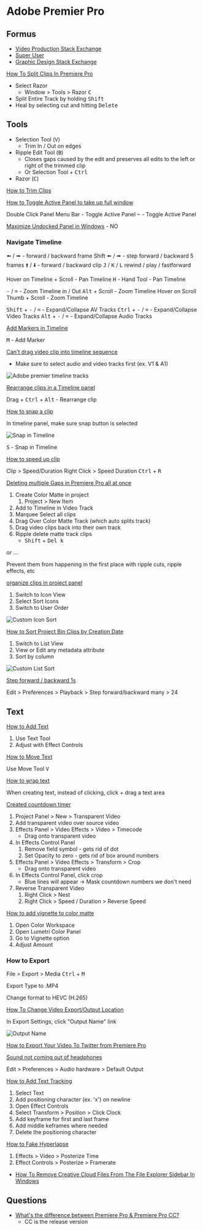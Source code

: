 # Adobe Premier Pro


## Formus

* [Video Production Stack Exchange](https://video.stackexchange.com/questions/tagged/premiere)
* [Super User](https://superuser.com/questions/tagged/adobe-premiere)
* [Graphic Design Stack Exchange](https://graphicdesign.stackexchange.com/questions/tagged/adobe-premiere)


[How To Split Clips In Premiere Pro](https://www.youtube.com/watch?v=Y-MK1T99nsY)


* Select Razor
  * Window > Tools > Razor <kbd>C</kbd>
* Split Entire Track by holding <kbd>Shift</kbd>
* Heal by selecting cut and hitting <kbd>Delete</kbd>


## Tools

* Selection Tool (<kbd>V</kbd>)
  * Trim In / Out on edges
* Ripple Edit Tool (<kbd>B</kbd>)
  * Closes gaps caused by the edit and preserves all edits to the left or right of the trimmed clip
  * Or Selection Tool + <kbd>Ctrl</kbd>
* Razor (<kbd>C</kbd>)

[How to Trim Clips](https://helpx.adobe.com/premiere-pro/using/trimming-clips1.html)

[How to Toggle Active Panel to take up full window](https://www.youtube.com/watch?v=BVj3pjZCqZw)

Double Click Panel Menu Bar - Toggle Active Panel
<kbd>~</kbd> - Toggle Active Panel


[Maximize Undocked Panel in Windows](https://forums.creativecow.net/docs/forums/post.php?forumid=3&postid=988471&univpostid=988471&pview=t) - NO

### Navigate Timeline

<kbd>🠘</kbd> / <kbd>🠚</kbd> - forward / backward frame
Shift <kbd>🠘</kbd> / <kbd>🠚</kbd> - step forward / backward 5 frames
<kbd>🠙</kbd> / <kbd>🠛</kbd> - forward / backward clip
<kbd>J</kbd> / <kbd>K</kbd> / <kbd>L</kbd> rewind / play / fastforward

Hover on Timeline + Scroll - Pan Timeline
<kbd>H</kbd> - Hand Tool - Pan Timeline

<kbd>-</kbd> / <kbd>=</kbd> - Zoom Timeline in / Out
<kbd>Alt</kbd> + Scroll - Zoom Timeline
Hover on Scroll Thumb + Scroll - Zoom Timeline

<kbd>Shift</kbd> + <kbd>-</kbd> / <kbd>=</kbd> - Expand/Collapse AV Tracks
<kbd>Ctrl</kbd> + <kbd>-</kbd> / <kbd>=</kbd> - Expand/Collapse Video Tracks
<kbd>Alt</kbd> + <kbd>-</kbd> / <kbd>=</kbd> - Expand/Collapse Audio Tracks

[Add Markers in Timeline](https://helpx.adobe.com/premiere-pro/using/markers.html)

<kbd>M</kbd> - Add Marker

[Can't drag video clip into timeline sequence](https://community.adobe.com/t5/premiere-pro/can-t-drag-video-into-timeline-premiere-cc/td-p/6000512?page=1)

* Make sure to select audio and video tracks first (ex. V1 & A1)

![Adobe premier timeline tracks](https://i.imgur.com/gMmwNSX.png)

[Rearrange clips in a Timeline panel](https://helpx.adobe.com/premiere-pro/using/rearranging-clips-sequence.html)

Drag + <kbd>Ctrl</kbd> + <kbd>Alt</kbd> - Rearrange clip

[How to snap a clip](https://helpx.adobe.com/premiere-pro/using/clips-sequence.html)

In timeline panel, make sure snap button is selected

![Snap in Timeline](https://i.imgur.com/RNnTh6Y.png)

<kbd>S</kbd> - Snap in Timeline

[How to speed up clip](https://blog.hubspot.com/marketing/speed-up-video)

Clip > Speed/Duration
Right Click > Speed Duration
<kbd>Ctrl</kbd> + <kbd>R</kbd>

[Deleting multiple Gaps in Premiere Pro all at once](https://www.youtube.com/watch?v=I89jYuZYvP8)

1. Create Color Matte in project
   1. Project > New Item
2. Add to Timeline in Video Track
3. Marquee Select all clips
4. Drag Over Color Matte Track (which auto splits track)
5. Drag video clips back into their own track
6. Ripple delete matte track clips
   * <kbd>Shift</kbd> + <kbd>Del k</kbd>

or ...

Prevent them from happening in the first place with ripple cuts, ripple effects, etc

[organize clips in project panel](https://community.adobe.com/t5/premiere-pro/how-to-organize-clips-in-sequential-order/td-p/7160472?page=1)

1. Switch to Icon View
2. Select Sort Icons
3. Switch to User Order

![Custom Icon Sort](https://i.imgur.com/JZfE4fY.png)

[How to Sort Project Bin Clips by Creation Date](https://www.videolane.com/2172-2/)

1. Switch to List View
2. View or Edit any metadata attribute
3. Sort by column

![Custom List Sort](https://i.imgur.com/yL1tOQ3.png)

[Step forward / backward 1s](https://community.adobe.com/t5/premiere-pro/jog-forward-one-second/td-p/10728560?page=1)

Edit > Preferences > Playback > Step forward/backward many > 24

## Text

[How to Add Text](https://www.youtube.com/watch?v=Fk2XIJ56AAw)

1. Use Text Tool
2. Adjust with Effect Controls

[How to Move Text](https://larryjordan.com/articles/adobe-premiere-pro-the-new-text-title-tool/)

Use Move Tool <kbd>V</kbd>

[How to wrap text](https://community.adobe.com/t5/premiere-pro/word-wrap/m-p/9804372#M145054)

When creating text, instead of clicking, click + drag a text area

[Created countdown timer](https://www.youtube.com/watch?v=m1GCDVikIj0)

1. Project Panel > New > Transparent Video
2. Add transparent video over source video
3. Effects Panel > Video Effects > Video > Timecode
   * Drag onto transparent video
4. In Effects Control Panel
   1. Remove field symbol - gets rid of dot
   2. Set Opacity to zero - gets rid of box around numbers
5. Effects Panel > Video Effects > Transform > Crop
   * Drag onto transparent video
6. In Effects Control Panel, click crop
   * Blue lines will appear -> Mask countdown numbers we don't need
7. Reverse Transparent Video
   1. Right Click > Nest
   2. Right Click > Speed / Duration > Reverse Speed

[How to add vignette to color matte](https://www.youtube.com/watch?v=ZVdNNzqAPU0)

1. Open Color Workspace
2. Open Lumetri Color Panel
3. Go to Vignette option
4. Adjust Amount


### How to Export

File > Export > Media
<kbd>Ctrl</kbd> + <kbd>M</kbd>

Export Type to .MP4

Change format to HEVC (H.265)

[How To Change Video Export/Output Location](https://www.youtube.com/watch?v=J567Y2bjvPs)

In Export Settings, click "Output Name" link

![Output Name](https://i.imgur.com/93dVU2N.png)

[How to Export Your Video To Twitter from Premiere Pro](https://www.youtube.com/watch?v=I0apqrXKYu8)


[Sound not coming out of headphones](https://multimedia.journalism.berkeley.edu/wp-content/uploads/Adobe_AudioSettings-1.pdf)

Edit > Preferences > Audio hardware > Default Output

[How to Add Text Tracking](https://www.youtube.com/watch?v=5AlXMhXk-9A)

1. Select Text
2. Add positioning character (ex. 'x') on newline
3. Open Effect Controls
4. Select Transform > Position > Click Clock
5. Add keyframe for first and last frame
6. Add middle keframes where needed
7. Delete the positioning character


[How to Fake Hyperlapse](https://www.youtube.com/watch?v=PixilHDkhEQ)

1. Effects > Video > Posterize Time
2. Effect Controls > Posterize > Framerate


* [How To Remove Creative Cloud Files From The File Explorer Sidebar In Windows](https://www.techjunkie.com/remove-creative-cloud-files-file-explorer-sidebar/)


## Questions

* [What's the difference between Premiere Pro & Premiere Pro CC?](https://community.adobe.com/t5/premiere-pro/premiere-pro-premiere-pro-cc/td-p/5865279?page=1)
  * CC is the release version
